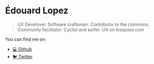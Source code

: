 # Édouard Lopez

> UX Develover. Software craftsman. Contributor to the commons. Community facilitator. Cyclist and surfer. UX on lesspass.com‮

You can find me on:

* [💻 Github](github.com/edouard-lopez/)
* [🐦 Twitter](https://twitter.com/edouard_lopez)
